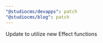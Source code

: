 ```yaml
---
"@studiocms/devapps": patch
"@studiocms/blog": patch
---
```


Update to utilize new Effect functions
